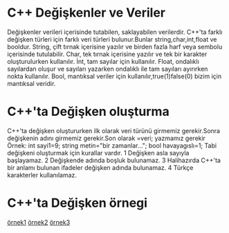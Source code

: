 # C++ Değişkenler ve Veriler

  Değişkenler verileri içerisinde tutabilen, saklayabilen verilerdir.
  C++'ta farklı değişken türleri için farklı veri türleri bulunur.Bunlar string,char,int,float ve booldur.
  String, çift tırnak içerisine yazılır ve birden fazla harf veya sembolu içerisinde tutulabilir.
  Char, tek tırnak içerisine yazılır ve tek bir karakter oluşturulurken kullanılır.
  İnt, tam sayılar için kullanılır.
  Float, ondalıklı sayılardan oluşur ve sayıları yazarken ondalıklı ile tam sayıları ayırırken nokta kullanılır.
  Bool, mantıksal veriler için kullanılır,true(1)false(0) bizim için mantıksal veridir.

  # C++'ta Değişken oluşturma

  C++'ta değişken oluştururken ilk olarak veri türünü girmemiz gerekir.Sonra değişkenin adını girmemiz gerekir.Son olarak =veri; yazmamız gerekir
  Örnek:
  int sayi1=9;
  string metin="bir zamanlar...";
  bool havayagıslı=1;
  Tabi değişkeni oluşturmak için kurallar vardır.
  1 Değişken asla sayıyla başlayamaz.
  2 Değişkende adında boşluk bulunamaz.
  3 Halihazırda C++'ta bir anlamı bulunan ifadeler değişken adında bulunamaz.
  4 Türkçe karakterler kullanılamaz.
  
  # C++'ta Değişken örnegi
  [örnek1](Degiskenler.cpp)
  [örnek2](2Degikenler.cpp)
  [örnek3](3Degiskenler.cpp)
